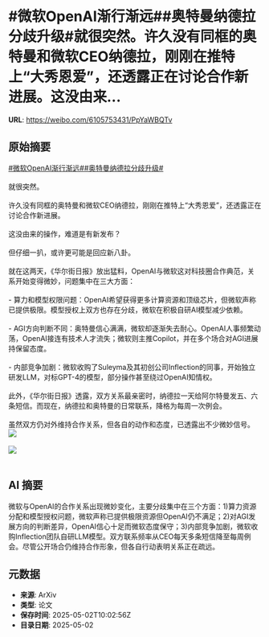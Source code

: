 # #微软OpenAI渐行渐远##奥特曼纳德拉分歧升级#就很突然。许久没有同框的奥特曼和微软CEO纳德拉，刚刚在推特上“大秀恩爱”，还透露正在讨论合作新进展。这没由来...

**URL**: https://weibo.com/6105753431/PpYaWBQTv

## 原始摘要

<a href="https://m.weibo.cn/search?containerid=231522type%3D1%26t%3D10%26q%3D%23%E5%BE%AE%E8%BD%AFOpenAI%E6%B8%90%E8%A1%8C%E6%B8%90%E8%BF%9C%23&amp;extparam=%23%E5%BE%AE%E8%BD%AFOpenAI%E6%B8%90%E8%A1%8C%E6%B8%90%E8%BF%9C%23" data-hide=""><span class="surl-text">#微软OpenAI渐行渐远#</span></a><a href="https://m.weibo.cn/search?containerid=231522type%3D1%26t%3D10%26q%3D%23%E5%A5%A5%E7%89%B9%E6%9B%BC%E7%BA%B3%E5%BE%B7%E6%8B%89%E5%88%86%E6%AD%A7%E5%8D%87%E7%BA%A7%23&amp;extparam=%23%E5%A5%A5%E7%89%B9%E6%9B%BC%E7%BA%B3%E5%BE%B7%E6%8B%89%E5%88%86%E6%AD%A7%E5%8D%87%E7%BA%A7%23" data-hide=""><span class="surl-text">#奥特曼纳德拉分歧升级#</span></a><br><br>就很突然。<br><br>许久没有同框的奥特曼和微软CEO纳德拉，刚刚在推特上“大秀恩爱”，还透露正在讨论合作新进展。<br><br>这没由来的操作，难道是有新发布？<br><br>但仔细一扒，或许更可能是回应新八卦。<br><br>就在这两天，《华尔街日报》放出猛料，OpenAI与微软这对科技圈合作典范，关系开始变得微妙，问题集中在三大方面：<br><br>- 算力和模型权限问题：OpenAI希望获得更多计算资源和顶级芯片，但微软声称已提供极限。模型授权上双方也存在分歧，微软在积极自研AI模型减少依赖。<br><br>- AGI方向判断不同：奥特曼信心满满，微软却逐渐失去耐心。OpenAI人事频繁动荡，OpenAI接连有技术人才流失；微软则主推Copilot，并在多个场合对AGI进展持保留态度。<br><br>- 内部竞争加剧：微软收购了Suleyma及其初创公司Inflection的同事，开始独立研发LLM，对标GPT-4的模型，部分操作甚至绕过OpenAI知情权。<br><br>此外，《华尔街日报》透露，双方关系最亲密时，纳德拉一天给阿尔特曼发五、六条短信。而现在，纳德拉和奥特曼的日常联系，降格为每周一次例会。<br><br>虽然双方仍对外维持合作关系，但各自的动作和态度，已透露出不少微妙信号。<img style="" src="https://tvax2.sinaimg.cn/large/006Fd7o3gy1i118kagfr1j30u0100kd7.jpg" referrerpolicy="no-referrer"><br><br><img style="" src="https://tvax2.sinaimg.cn/large/006Fd7o3gy1i118kejvxtj30u00k0apj.jpg" referrerpolicy="no-referrer"><br><br>

## AI 摘要

微软与OpenAI的合作关系出现微妙变化，主要分歧集中在三个方面：1)算力资源分配和模型授权问题，微软声称已提供极限资源但OpenAI仍不满足；2)对AGI发展方向的判断差异，OpenAI信心十足而微软态度保守；3)内部竞争加剧，微软收购Inflection团队自研LLM模型。双方联系频率从CEO每天多条短信降至每周例会。尽管公开场合仍维持合作形象，但各自行动表明关系正在疏远。

## 元数据

- **来源**: ArXiv
- **类型**: 论文
- **保存时间**: 2025-05-02T10:02:56Z
- **目录日期**: 2025-05-02
